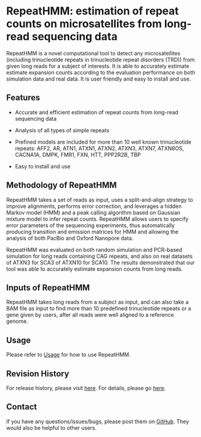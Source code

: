 # RepeatHMM: estimation of repeat counts on microsatellites from long-read sequencing data

RepeatHMM is a novel computational tool to detect any microsatellites (including trinucleotide repeats in trinucleotide repeat disorders (TRD)) from given long reads for a subject of interests. It is able to accurately estimate estimate expansion counts according to the evaluation performance on both simulation data and real data. It is user friendly and easy to install and use.

## Features

* Accurate and efficient estimation of repeat counts from long-read sequencing data

* Analysis of all types of simple repeats

* Prefined models are included for more than 10 well known trinucleotide repeats: AFF2, AR, ATN1, ATXN1, ATXN2, ATXN3, ATXN7, ATXN8OS, CACNA1A, DMPK, FMR1, FXN, HTT, PPP2R2B, TBP

* Easy to install and use

## Methodology of RepeatHMM

RepeatHMM takes a set of reads as input, uses a split-and-align strategy to improve alignments, performs error correction, and leverages a hidden Markov model (HMM) and a peak calling algorithm based on Gaussian mixture model to infer repeat counts. RepeatHMM allows users to specify error parameters of the sequencing experiments, thus automatically producing transition and emission matrices for HMM and allowing the analysis of both PacBio and Oxford Nanopore data. 

RepeatHMM was evaluated on both random simulation and PCR-based simulation for long reads containing CAG repeats, and also on real datasets of ATXN3 for SCA3 of ATXN10  for SCA10. The results demonstrated that our tool was able to accurately estimate expansion counts from long reads.

## Inputs of RepeatHMM

RepeatHMM takes long reads from a subject as input, and can also take a BAM file as input to find more than 10 predefined trinucleotide repeats or a gene given by users, after all reads were well aligned to a reference genome. 

## Usage

Please refer to [Usage](https://github.com/WGLab/RepeatHMM/blob/master/docs/Usage.md) for how to use RepeatHMM.

## Revision History

For release history, please visit [here](https://github.com/WGLab/RepeatHMM/releases). For details, please go [here](https://github.com/WGLab/RepeatHMM/blob/master/README.md).

## Contact

If you have any questions/issues/bugs, please post them on [GitHub](https://github.com/WGLab/RepeatHMM/issues). They would also be helpful to other users. 

